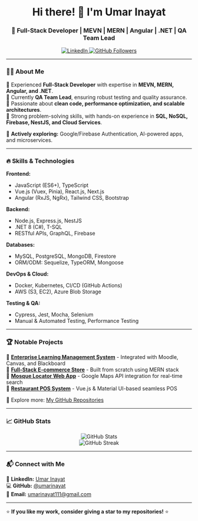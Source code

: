 <h1 align="center">Hi there! 👋 I'm Umar Inayat</h1>
<h3 align="center">🚀 Full-Stack Developer | MEVN | MERN | Angular | .NET | QA Team Lead</h3>

<p align="center">
  <a href="https://www.linkedin.com/in/umarinayat" target="_blank">
    <img src="https://img.shields.io/badge/LinkedIn-0A66C2?style=for-the-badge&logo=linkedin&logoColor=white" alt="LinkedIn">
  </a>
  <a href="https://github.com/umarinayat" target="_blank">
    <img src="https://img.shields.io/github/followers/umarinayat?label=Followers&style=social" alt="GitHub Followers">
  </a>
</p>

---

### 👨‍💻 About Me

🔹 Experienced **Full-Stack Developer** with expertise in **MEVN, MERN, Angular, and .NET**.  
🔹 Currently **QA Team Lead**, ensuring robust testing and quality assurance.  
🔹 Passionate about **clean code, performance optimization, and scalable architectures**.  
🔹 Strong problem-solving skills, with hands-on experience in **SQL, NoSQL, Firebase, NestJS, and Cloud Services**.  

📌 **Actively exploring:** Google/Firebase Authentication, AI-powered apps, and microservices.

---

### 🔥 Skills & Technologies

**Frontend:**
- JavaScript (ES6+), TypeScript
- Vue.js (Vuex, Pinia), React.js, Next.js
- Angular (RxJS, NgRx), Tailwind CSS, Bootstrap

**Backend:**
- Node.js, Express.js, NestJS
- .NET 8 (C#), T-SQL
- RESTful APIs, GraphQL, Firebase

**Databases:**
- MySQL, PostgreSQL, MongoDB, Firestore
- ORM/ODM: Sequelize, TypeORM, Mongoose

**DevOps & Cloud:**
- Docker, Kubernetes, CI/CD (GitHub Actions)
- AWS (S3, EC2), Azure Blob Storage

**Testing & QA:**
- Cypress, Jest, Mocha, Selenium
- Manual & Automated Testing, Performance Testing

---

### 🏆 Notable Projects
🚀 **[Enterprise Learning Management System](#)** - Integrated with Moodle, Canvas, and Blackboard  
🛒 **[Full-Stack E-commerce Store](#)** - Built from scratch using MERN stack  
📍 **[Mosque Locator Web App](#)** - Google Maps API integration for real-time search  
📜 **[Restaurant POS System](#)** - Vue.js & Material UI-based seamless POS  

🔗 Explore more: [My GitHub Repositories](https://github.com/umarinayat?tab=repositories)

---

### 📈 GitHub Stats

<p align="center">
  <img src="https://github-readme-stats.vercel.app/api?username=umarinayat&show_icons=true&theme=radical&hide_border=true" alt="GitHub Stats">
  <br>
  <img src="https://github-readme-streak-stats.herokuapp.com/?user=umarinayat&theme=radical&hide_border=true" alt="GitHub Streak">
</p>

---

### 📬 Connect with Me
💼 **LinkedIn:** [Umar Inayat](https://www.linkedin.com/in/umarinayat)  
💻 **GitHub:** [@umarinayat](https://github.com/umarinayat)  
📧 **Email:** umarinayat111@gmail.com  

---

⭐ **If you like my work, consider giving a star to my repositories!** ⭐
